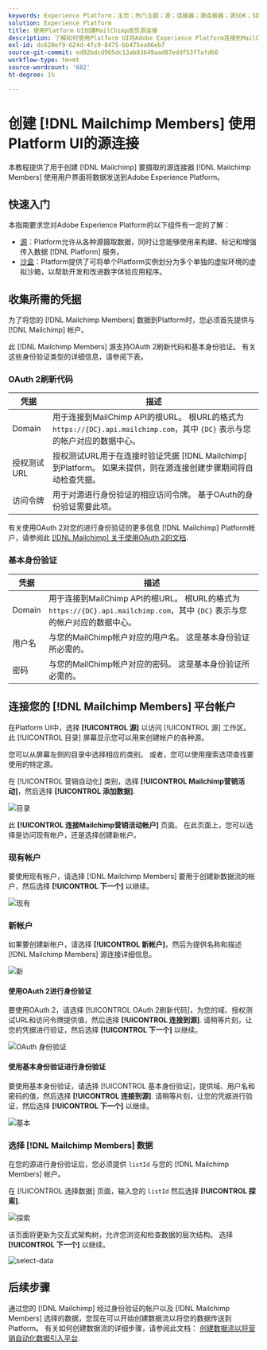 ```yaml
---
keywords: Experience Platform；主页；热门主题；源；连接器；源连接器；源SDK；SDK
solution: Experience Platform
title: 使用Platform UI创建MailChimp成员源连接
description: 了解如何使用Platform UI将Adobe Experience Platform连接到MailChimp成员。
exl-id: dc620ef9-624d-4fc9-8475-bb475ea86eb7
source-git-commit: ed92bdcd965dc13ab83649aad87eddf53f7afd60
workflow-type: tm+mt
source-wordcount: '682'
ht-degree: 1%

---
```


# 创建 [!DNL Mailchimp Members] 使用Platform UI的源连接

本教程提供了用于创建 [!DNL Mailchimp] 要摄取的源连接器 [!DNL Mailchimp Members] 使用用户界面将数据发送到Adobe Experience Platform。

## 快速入门

本指南要求您对Adobe Experience Platform的以下组件有一定的了解：

* [源](../../../../home.md)：Platform允许从各种源摄取数据，同时让您能够使用来构建、标记和增强传入数据 [!DNL Platform] 服务。
* [沙盒](../../../../../sandboxes/home.md)：Platform提供了可将单个Platform实例划分为多个单独的虚拟环境的虚拟沙箱，以帮助开发和改进数字体验应用程序。

## 收集所需的凭据

为了将您的 [!DNL Mailchimp Members] 数据到Platform时，您必须首先提供与 [!DNL Mailchimp] 帐户。

此 [!DNL Mailchimp Members] 源支持OAuth 2刷新代码和基本身份验证。 有关这些身份验证类型的详细信息，请参阅下表。

### OAuth 2刷新代码

| 凭据 | 描述 |
| --- | --- |
| Domain | 用于连接到MailChimp API的根URL。 根URL的格式为 `https://{DC}.api.mailchimp.com`，其中 `{DC}` 表示与您的帐户对应的数据中心。 |
| 授权测试URL | 授权测试URL用于在连接时验证凭据 [!DNL Mailchimp] 到Platform。 如果未提供，则在源连接创建步骤期间将自动检查凭据。 |
| 访问令牌 | 用于对源进行身份验证的相应访问令牌。 基于OAuth的身份验证需要此项。 |

有关使用OAuth 2对您的进行身份验证的更多信息 [!DNL Mailchimp] Platform帐户，请参阅此 [[!DNL Mailchimp] 关于使用OAuth 2的文档](https://mailchimp.com/developer/marketing/guides/access-user-data-oauth-2/).

### 基本身份验证

| 凭据 | 描述 |
| --- | --- |
| Domain | 用于连接到MailChimp API的根URL。 根URL的格式为 `https://{DC}.api.mailchimp.com`，其中 `{DC}` 表示与您的帐户对应的数据中心。 |
| 用户名 | 与您的MailChimp帐户对应的用户名。 这是基本身份验证所必需的。 |
| 密码 | 与您的MailChimp帐户对应的密码。 这是基本身份验证所必需的。 |

## 连接您的 [!DNL Mailchimp Members] 平台帐户

在Platform UI中，选择 **[!UICONTROL 源]** 以访问 [!UICONTROL 源] 工作区。 此 [!UICONTROL 目录] 屏幕显示您可以用来创建帐户的各种源。

您可以从屏幕左侧的目录中选择相应的类别。 或者，您可以使用搜索选项查找要使用的特定源。

在 [!UICONTROL 营销自动化] 类别，选择 **[!UICONTROL Mailchimp营销活动]**，然后选择 **[!UICONTROL 添加数据]**.

![目录](../../../../images/tutorials/create/mailchimp-members/catalog.png)

此 **[!UICONTROL 连接Mailchimp营销活动帐户]** 页面。 在此页面上，您可以选择是访问现有帐户，还是选择创建新帐户。

### 现有帐户

要使用现有帐户，请选择 [!DNL Mailchimp Members] 要用于创建新数据流的帐户，然后选择 **[!UICONTROL 下一个]** 以继续。

![现有](../../../../images/tutorials/create/mailchimp-members/existing.png)

### 新帐户

如果要创建新帐户，请选择 **[!UICONTROL 新帐户]**，然后为提供名称和描述 [!DNL Mailchimp Members] 源连接详细信息。

![新](../../../../images/tutorials/create/mailchimp-members/new.png)


#### 使用OAuth 2进行身份验证

要使用OAuth 2，请选择 [!UICONTROL OAuth 2刷新代码]，为您的域、授权测试URL和访问令牌提供值，然后选择 **[!UICONTROL 连接到源]**. 请稍等片刻，让您的凭据进行验证，然后选择 **[!UICONTROL 下一个]** 以继续。

![OAuth 身份验证](../../../../images/tutorials/create/mailchimp-members/oauth.png)

#### 使用基本身份验证进行身份验证

要使用基本身份验证，请选择 [!UICONTROL 基本身份验证]，提供域、用户名和密码的值，然后选择 **[!UICONTROL 连接到源]**. 请稍等片刻，让您的凭据进行验证，然后选择 **[!UICONTROL 下一个]** 以继续。

![基本](../../../../images/tutorials/create/mailchimp-members/basic.png)

### 选择 [!DNL Mailchimp Members] 数据

在您的源进行身份验证后，您必须提供 `listId` 与您的 [!DNL Mailchimp Members] 帐户。

在 [!UICONTROL 选择数据] 页面，输入您的 `listId` 然后选择 **[!UICONTROL 探索]**.

![探索](../../../../images/tutorials/create/mailchimp-members/explore.png)

该页面将更新为交互式架构树，允许您浏览和检查数据的层次结构。 选择 **[!UICONTROL 下一个]** 以继续。

![select-data](../../../../images/tutorials/create/mailchimp-members/select-data.png)

## 后续步骤

通过您的 [!DNL Mailchimp] 经过身份验证的帐户以及 [!DNL Mailchimp Members] 选择的数据，您现在可以开始创建数据流以将您的数据传送到Platform。 有关如何创建数据流的详细步骤，请参阅此文档： [创建数据流以将营销自动化数据引入平台](../../dataflow/marketing-automation.md).
